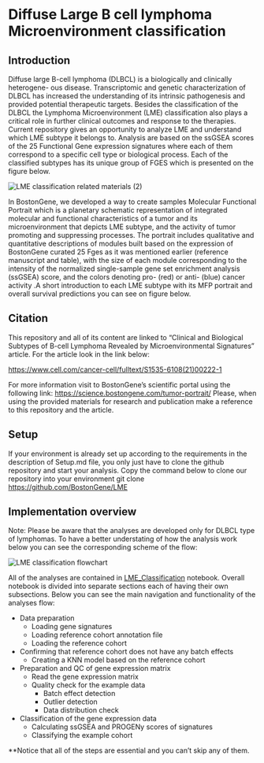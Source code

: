 # Diffuse Large B cell lymphoma Microenvironment classification

## Introduction

Diffuse  large  B-cell  lymphoma  (DLBCL)  is  a  biologically  and  clinically  heterogene- ous  disease.  Transcriptomic  and  genetic  characterization  of  DLBCL  has  increased  the  understanding  of  its  intrinsic  pathogenesis  and  provided  potential  therapeutic  targets. Besides the classification of the DLBCL the Lymphoma Microenvironment (LME) classification also plays a critical role in further clinical outcomes and response to the therapies. Current repository gives an opportunity to analyze LME and understand which LME subtype it belongs to. Analysis are based on the ssGSEA scores of the 25 Functional Gene expression signatures where each of them correspond to a specific cell type or biological process.
Each of the classified subtypes has its unique group of FGES which is presented on the figure below.

![LME classification related materials (2)](https://user-images.githubusercontent.com/127855909/230941453-041a44b2-b068-4000-ba78-eb3e20accce1.jpg)

In BostonGene, we developed a way to create samples Molecular Functional Portrait which is a planetary schematic representation of integrated molecular and functional characteristics of a tumor and its microenvironment that depicts LME subtype, and the activity of tumor promoting and suppressing processes. The portrait includes qualitative and quantitative descriptions of modules built based on the expression of BostonGene curated 25 Fges as it was mentioned earlier (reference manuscript and table), with the size of each module corresponding to the intensity of the normalized single-sample gene set enrichment analysis (ssGSEA) score, and the colors denoting pro- (red) or anti- (blue) cancer activity .A short introduction to each LME subtype with its MFP portrait and overall survival predictions you can see on figure below.



## Citation
This repository and all of its content are linked to “Clinical and Biological Subtypes of B-cell Lymphoma Revealed by Microenvironmental Signatures” article. For the article look in the link below:


https://www.cell.com/cancer-cell/fulltext/S1535-6108(21)00222-1



For more information visit to BostonGene’s scientific portal using the following link:  https://science.bostongene.com/tumor-portrait/ 
Please, when using the provided materials for research and publication make a reference to this repository and the article.

## Setup
If your environment is already set up according to the requirements in the description of Setup.md file, you only just have to clone the github repository and start your analysis.
Copy the command below to clone our repository into your environment 
git clone https://github.com/BostonGene/LME

## Implementation overview
Note: Please be aware that the analyses are developed only for DLBCL type of lymphomas.
To have a better understating of how the analysis work below you can see the corresponding scheme of the flow:

![LME classification flowchart](https://user-images.githubusercontent.com/127855909/230636947-bac5b972-e485-4be0-9330-67b058613d5d.jpg)

All of the analyses are contained in [LME_Classification](LME_Classification.ipynb) notebook. Overall notebook is divided into separate sections each of having their own subsections. Below you can see the main navigation and functionality of the analyses flow:


* Data preparation
  * Loading gene signatures
  * Loading reference cohort annotation file
  * Loading the reference cohort
* Confirming that reference cohort does not have any batch effects
  * Creating a KNN model based on the reference cohort
* Preparation and QC of gene expression matrix
  * Read the gene expression matrix
  * Quality check for the example data
    * Batch effect detection
    * Outlier detection
    * Data distribution check
* Classification of the gene expression data
  * Calculating ssGSEA and PROGENy scores of signatures
  * Classifying the example cohort
  
  
**Notice that all of the steps are essential and you can’t skip any of them.
